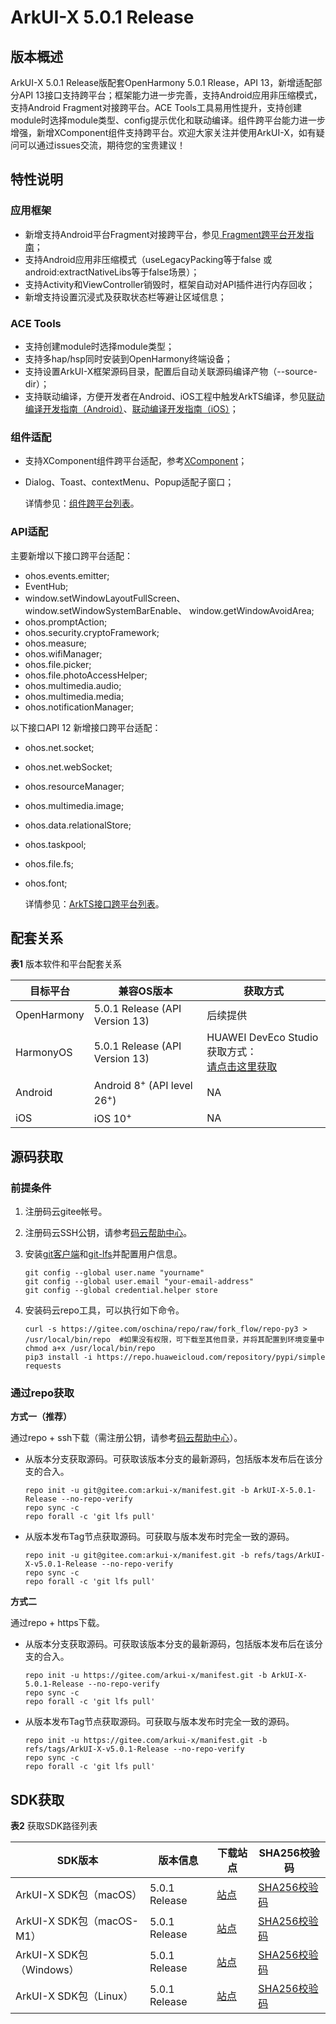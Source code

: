 # ArkUI-X 5.0.1 Release

## 版本概述

ArkUI-X 5.0.1 Release版配套OpenHarmony 5.0.1 Rlease，API 13，新增适配部分API 13接口支持跨平台；框架能力进一步完善，支持Android应用非压缩模式，支持Android Fragment对接跨平台。ACE Tools工具易用性提升，支持创建module时选择module类型、config提示优化和联动编译。组件跨平台能力进一步增强，新增XComponent组件支持跨平台。欢迎大家关注并使用ArkUI-X，如有疑问可以通过issues交流，期待您的宝贵建议！


## 特性说明

### 应用框架

* 新增支持Android平台Fragment对接跨平台，参见[ Fragment跨平台开发指南](../application-dev/tutorial/how-to-use-fragment-on-android.md)；
* 支持Android应用非压缩模式（useLegacyPacking等于false 或 android:extractNativeLibs等于false场景）；
* 支持Activity和ViewController销毁时，框架自动对API插件进行内存回收；
* 新增支持设置沉浸式及获取状态栏等避让区域信息；

### ACE Tools

* 支持创建module时选择module类型；
* 支持多hap/hsp同时安装到OpenHarmony终端设备；
* 支持设置ArkUI-X框架源码目录，配置后自动关联源码编译产物（--source-dir）；
* 支持联动编译，方便开发者在Android、iOS工程中触发ArkTS编译，参见[联动编译开发指南（Android）](../application-dev/tutorial/how-to-linkage-compilation-on-android.md)、[联动编译开发指南（iOS）](../application-dev/tutorial/how-to-linkage-compilation-on-ios.md)；


### 组件适配

* 支持XComponent组件跨平台适配，参考[XComponent](../application-dev/reference/arkui-ts/ts-basic-components-xcomponent.md)；
* Dialog、Toast、contextMenu、Popup适配子窗口；

   详情参见：[组件跨平台列表](../application-dev/reference/arkui-ts/README.md)。

### API适配

主要新增以下接口跨平台适配：
* ohos.events.emitter;
* EventHub;
* window.setWindowLayoutFullScreen、window.setWindowSystemBarEnable、 window.getWindowAvoidArea;
* ohos.promptAction;
* ohos.security.cryptoFramework;
* ohos.measure;
* ohos.wifiManager;
* ohos.file.picker;
* ohos.file.photoAccessHelper;
* ohos.multimedia.audio;
* ohos.multimedia.media;
* ohos.notificationManager;

以下接口API 12 新增接口跨平台适配：
* ohos.net.socket;
* ohos.net.webSocket;
* ohos.resourceManager;
* ohos.multimedia.image;
* ohos.data.relationalStore;
* ohos.taskpool;
* ohos.file.fs;
* ohos.font;

  详情参见：[ArkTS接口跨平台列表](../application-dev/reference/apis/README.md)。


## 配套关系

**表1** 版本软件和平台配套关系

| 目标平台     | 兼容OS版本                                        | 获取方式                                                     |
| ----------- | ------------------------------------------------ | ------------------------------------------------------------ |
| OpenHarmony | 5.0.1 Release (API Version 13)                   | 后续提供                                                     |
| HarmonyOS   | 5.0.1 Release (API Version 13)                   | HUAWEI DevEco Studio获取方式：<br />[请点击这里获取](https://developer.huawei.com/consumer/cn/download/) |
| Android     | Android 8<sup>+</sup> (API level 26<sup>+</sup>) | NA                                                           |
| iOS         | iOS 10<sup>+</sup>                               | NA                                                           |



## 源码获取

### 前提条件

1. 注册码云gitee帐号。

2. 注册码云SSH公钥，请参考[码云帮助中心](https://gitee.com/help/articles/4191)。

3. 安装[git客户端](https://gitee.com/link?target=https%3A%2F%2Fgit-scm.com%2Fbook%2Fzh%2Fv2%2F%25E8%25B5%25B7%25E6%25AD%25A5-%25E5%25AE%2589%25E8%25A3%2585-Git)和[git-lfs](https://gitee.com/vcs-all-in-one/git-lfs?_from=gitee_search#downloading)并配置用户信息。
  
   ```
   git config --global user.name "yourname"
   git config --global user.email "your-email-address"
   git config --global credential.helper store
   ```

4. 安装码云repo工具，可以执行如下命令。
  
   ```
   curl -s https://gitee.com/oschina/repo/raw/fork_flow/repo-py3 > /usr/local/bin/repo  #如果没有权限，可下载至其他目录，并将其配置到环境变量中chmod a+x /usr/local/bin/repo
   pip3 install -i https://repo.huaweicloud.com/repository/pypi/simple requests
   ```


### 通过repo获取

**方式一（推荐）**

通过repo + ssh下载（需注册公钥，请参考[码云帮助中心](https://gitee.com/help/articles/4191)）。

- 从版本分支获取源码。可获取该版本分支的最新源码，包括版本发布后在该分支的合入。
   ```shell
   repo init -u git@gitee.com:arkui-x/manifest.git -b ArkUI-X-5.0.1-Release --no-repo-verify
   repo sync -c
   repo forall -c 'git lfs pull'
   ```
   
- 从版本发布Tag节点获取源码。可获取与版本发布时完全一致的源码。
   ```shell
   repo init -u git@gitee.com:arkui-x/manifest.git -b refs/tags/ArkUI-X-v5.0.1-Release --no-repo-verify
   repo sync -c
   repo forall -c 'git lfs pull'
   ```

**方式二**

通过repo + https下载。

- 从版本分支获取源码。可获取该版本分支的最新源码，包括版本发布后在该分支的合入。
   ```shell
   repo init -u https://gitee.com/arkui-x/manifest.git -b ArkUI-X-5.0.1-Release --no-repo-verify
   repo sync -c
   repo forall -c 'git lfs pull'
   ```
   
- 从版本发布Tag节点获取源码。可获取与版本发布时完全一致的源码。
   ```shell
   repo init -u https://gitee.com/arkui-x/manifest.git -b refs/tags/ArkUI-X-v5.0.1-Release --no-repo-verify
   repo sync -c
   repo forall -c 'git lfs pull'
   ```

## SDK获取

**表2** 获取SDK路径列表

| SDK版本                                  | **版本信息** | **下载站点** | **SHA256校验码** |
| -----------------------------------------| ------------ | ------------ | ---------------- |
| ArkUI-X SDK包（macOS）  | 5.0.1 Release | [站点](https://repo.huaweicloud.com/arkui-crossplatform/sdk/5.0.1.110/darwin/arkui-x-darwin-x64-5.0.1.110-Release.zip) | [SHA256校验码](https://repo.huaweicloud.com/arkui-crossplatform/sdk/5.0.1.110/darwin/arkui-x-darwin-x64-5.0.1.110-Release.zip.sha256) |
| ArkUI-X SDK包（macOS-M1）    | 5.0.1 Release | [站点](https://repo.huaweicloud.com/arkui-crossplatform/sdk/5.0.1.110/darwin/arkui-x-darwin-arm64-5.0.1.110-Release.zip) | [SHA256校验码](https://repo.huaweicloud.com/arkui-crossplatform/sdk/5.0.1.110/darwin/arkui-x-darwin-arm64-5.0.1.110-Release.zip.sha256) |
| ArkUI-X SDK包（Windows）    | 5.0.1 Release | [站点](https://repo.huaweicloud.com/arkui-crossplatform/sdk/5.0.1.110/windows/arkui-x-windows-x64-5.0.1.110-Release.zip) | [SHA256校验码](https://repo.huaweicloud.com/arkui-crossplatform/sdk/5.0.1.110/windows/arkui-x-windows-x64-5.0.1.110-Release.zip.sha256) |
| ArkUI-X SDK包（Linux）    | 5.0.1 Release | [站点](https://repo.huaweicloud.com/arkui-crossplatform/sdk/5.0.1.110/linux/arkui-x-linux-x64-5.0.1.110-Release.zip) | [SHA256校验码](https://repo.huaweicloud.com/arkui-crossplatform/sdk/5.0.1.110/linux/arkui-x-linux-x64-5.0.1.110-Release.zip.sha256) |